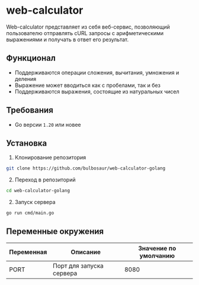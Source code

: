# web-calculator

Web-calculator представляет из себя веб-сервис, позволяющий пользователю отправлять cURL запросы с арифметическими выражениями и получать в ответ его результат.



## Функционал

- Поддерживаются операции сложения, вычитания, умножения и деления
- Выражение может вводиться как с пробелами, так и без
- Поддерживаются выражения, состоящие из натуральных чисел


## Требования

- Go версии ```1.20``` или новее


## Установка

1. Клонирование репозитория

```bash
git clone https://github.com/bulbosaur/web-calculator-golang
```

2. Переход в репозиторий
```bash
cd web-calculator-golang
```

2. Запуск сервера
   
```bash
go run cmd/main.go
```


## Переменные окружения

| Переменная | Описание | Значение по умолчанию |
|------------|----------|----------------------|
| PORT | Порт для запуска сервера | 8080 |